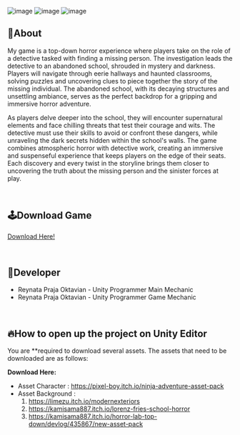 ![image](https://github.com/ReyC4/Horror-TopDown/assets/125941312/073f5144-5a9a-4f8b-af56-fc47c1a6f7a2) ![image](https://github.com/ReyC4/Horror-TopDown/assets/125941312/2081ca68-3f34-4950-b8da-6631e5ea118d) ![image](https://github.com/ReyC4/Horror-TopDown/assets/125941312/dc6c9ba0-d0dc-48a9-91c4-721451d0300f)

## 🔴About
My game is a top-down horror experience where players take on the role of a detective tasked with finding a missing person. The investigation leads the detective to an abandoned school, shrouded in mystery and darkness. Players will navigate through eerie hallways and haunted classrooms, solving puzzles and uncovering clues to piece together the story of the missing individual. The abandoned school, with its decaying structures and unsettling ambiance, serves as the perfect backdrop for a gripping and immersive horror adventure.

As players delve deeper into the school, they will encounter supernatural elements and face chilling threats that test their courage and wits. The detective must use their skills to avoid or confront these dangers, while unraveling the dark secrets hidden within the school's walls. The game combines atmospheric horror with detective work, creating an immersive and suspenseful experience that keeps players on the edge of their seats. Each discovery and every twist in the storyline brings them closer to uncovering the truth about the missing person and the sinister forces at play.

<br>

## 🕹️Download Game
[Download Here!](https://github.com/ReyC4/Horror-EXE)

<br>

## 👤Developer
- Reynata Praja Oktavian - Unity Programmer Main Mechanic
- Reynata Praja Oktavian - Unity Programmer Game Mechanic 

<br>

## 🔥How to open up the project on Unity Editor
You are **required to download several assets. The assets that need to be downloaded are as follows:

**Download Here:**
- Asset Character  : https://pixel-boy.itch.io/ninja-adventure-asset-pack
- Asset Background :
  1. https://limezu.itch.io/modernexteriors
  2. https://kamisama887.itch.io/lorenz-fries-school-horror
  3. https://kamisama887.itch.io/horror-lab-top-down/devlog/435867/new-asset-pack
